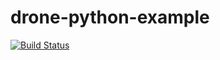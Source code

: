 drone-python-example
====================


[![Build Status](https://drone.io/github.com/alaindomissy/drone-python-example/status.png)](https://drone.io/github.com/alaindomissy/drone-python-example/latest)
